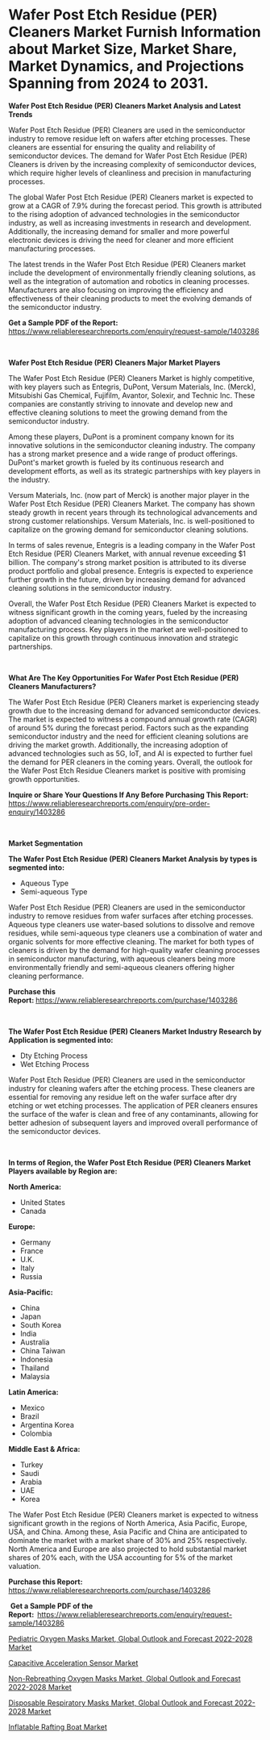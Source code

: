 <p><h1>Wafer Post Etch Residue (PER) Cleaners Market Furnish Information about Market Size, Market Share, Market Dynamics, and Projections Spanning from 2024 to 2031.</h1></p><p><strong>Wafer Post Etch Residue (PER) Cleaners Market Analysis and Latest Trends</strong></p>
<p><p>Wafer Post Etch Residue (PER) Cleaners are used in the semiconductor industry to remove residue left on wafers after etching processes. These cleaners are essential for ensuring the quality and reliability of semiconductor devices. The demand for Wafer Post Etch Residue (PER) Cleaners is driven by the increasing complexity of semiconductor devices, which require higher levels of cleanliness and precision in manufacturing processes.</p><p>The global Wafer Post Etch Residue (PER) Cleaners market is expected to grow at a CAGR of 7.9% during the forecast period. This growth is attributed to the rising adoption of advanced technologies in the semiconductor industry, as well as increasing investments in research and development. Additionally, the increasing demand for smaller and more powerful electronic devices is driving the need for cleaner and more efficient manufacturing processes.</p><p>The latest trends in the Wafer Post Etch Residue (PER) Cleaners market include the development of environmentally friendly cleaning solutions, as well as the integration of automation and robotics in cleaning processes. Manufacturers are also focusing on improving the efficiency and effectiveness of their cleaning products to meet the evolving demands of the semiconductor industry.</p></p>
<p><strong>Get a Sample PDF of the Report:&nbsp;</strong> <a href="https://www.reliableresearchreports.com/enquiry/request-sample/1403286">https://www.reliableresearchreports.com/enquiry/request-sample/1403286</a></p>
<p>&nbsp;</p>
<p><strong>Wafer Post Etch Residue (PER) Cleaners Major Market Players</strong></p>
<p><p>The Wafer Post Etch Residue (PER) Cleaners Market is highly competitive, with key players such as Entegris, DuPont, Versum Materials, Inc. (Merck), Mitsubishi Gas Chemical, Fujifilm, Avantor, Solexir, and Technic Inc. These companies are constantly striving to innovate and develop new and effective cleaning solutions to meet the growing demand from the semiconductor industry.</p><p>Among these players, DuPont is a prominent company known for its innovative solutions in the semiconductor cleaning industry. The company has a strong market presence and a wide range of product offerings. DuPont's market growth is fueled by its continuous research and development efforts, as well as its strategic partnerships with key players in the industry.</p><p>Versum Materials, Inc. (now part of Merck) is another major player in the Wafer Post Etch Residue (PER) Cleaners Market. The company has shown steady growth in recent years through its technological advancements and strong customer relationships. Versum Materials, Inc. is well-positioned to capitalize on the growing demand for semiconductor cleaning solutions.</p><p>In terms of sales revenue, Entegris is a leading company in the Wafer Post Etch Residue (PER) Cleaners Market, with annual revenue exceeding $1 billion. The company's strong market position is attributed to its diverse product portfolio and global presence. Entegris is expected to experience further growth in the future, driven by increasing demand for advanced cleaning solutions in the semiconductor industry.</p><p>Overall, the Wafer Post Etch Residue (PER) Cleaners Market is expected to witness significant growth in the coming years, fueled by the increasing adoption of advanced cleaning technologies in the semiconductor manufacturing process. Key players in the market are well-positioned to capitalize on this growth through continuous innovation and strategic partnerships.</p></p>
<p>&nbsp;</p>
<p><strong>What Are The Key Opportunities For Wafer Post Etch Residue (PER) Cleaners Manufacturers?</strong></p>
<p><p>The Wafer Post Etch Residue (PER) Cleaners market is experiencing steady growth due to the increasing demand for advanced semiconductor devices. The market is expected to witness a compound annual growth rate (CAGR) of around 5% during the forecast period. Factors such as the expanding semiconductor industry and the need for efficient cleaning solutions are driving the market growth. Additionally, the increasing adoption of advanced technologies such as 5G, IoT, and AI is expected to further fuel the demand for PER cleaners in the coming years. Overall, the outlook for the Wafer Post Etch Residue Cleaners market is positive with promising growth opportunities.</p></p>
<p><strong>Inquire or Share Your Questions If Any Before Purchasing This Report:</strong> <a href="https://www.reliableresearchreports.com/enquiry/pre-order-enquiry/1403286">https://www.reliableresearchreports.com/enquiry/pre-order-enquiry/1403286</a></p>
<p>&nbsp;</p>
<p><strong>Market Segmentation</strong></p>
<p><strong>The Wafer Post Etch Residue (PER) Cleaners Market Analysis by types is segmented into:</strong></p>
<p><ul><li>Aqueous Type</li><li>Semi-aqueous Type</li></ul></p>
<p><p>Wafer Post Etch Residue (PER) Cleaners are used in the semiconductor industry to remove residues from wafer surfaces after etching processes. Aqueous type cleaners use water-based solutions to dissolve and remove residues, while semi-aqueous type cleaners use a combination of water and organic solvents for more effective cleaning. The market for both types of cleaners is driven by the demand for high-quality wafer cleaning processes in semiconductor manufacturing, with aqueous cleaners being more environmentally friendly and semi-aqueous cleaners offering higher cleaning performance.</p></p>
<p><strong>Purchase this Report:&nbsp;</strong><a href="https://www.reliableresearchreports.com/purchase/1403286">https://www.reliableresearchreports.com/purchase/1403286</a></p>
<p>&nbsp;</p>
<p><strong>The Wafer Post Etch Residue (PER) Cleaners Market Industry Research by Application is segmented into:</strong></p>
<p><ul><li>Dty Etching Process</li><li>Wet Etching Process</li></ul></p>
<p><p>Wafer Post Etch Residue (PER) Cleaners are used in the semiconductor industry for cleaning wafers after the etching process. These cleaners are essential for removing any residue left on the wafer surface after dry etching or wet etching processes. The application of PER cleaners ensures the surface of the wafer is clean and free of any contaminants, allowing for better adhesion of subsequent layers and improved overall performance of the semiconductor devices.</p></p>
<p>&nbsp;</p>
<p><strong>In terms of Region, the Wafer Post Etch Residue (PER) Cleaners Market Players available by Region are:</strong></p>
<p>
    <p> <strong> North America: </strong>
        <ul>
            <li>United States</li>
            <li>Canada</li>
        </ul>
        </p> 
    <p> <strong> Europe: </strong>
        <ul>
            <li>Germany</li>
            <li>France</li>
            <li>U.K.</li>
            <li>Italy</li>
            <li>Russia</li>
        </ul>
        </p> 
    <p> <strong> Asia-Pacific: </strong>
        <ul>
            <li>China</li>
            <li>Japan</li>
            <li>South Korea</li>
            <li>India</li>
            <li>Australia</li>
            <li>China Taiwan</li>
            <li>Indonesia</li>
            <li>Thailand</li>
            <li>Malaysia</li>
        </ul>
        </p> 
    <p> <strong> Latin America: </strong>
        <ul>
            <li>Mexico</li>
            <li>Brazil</li>
            <li>Argentina Korea</li>
            <li>Colombia</li>
        </ul>
        </p> 
    <p> <strong> Middle East & Africa: </strong>
        <ul>
            <li>Turkey</li>
            <li>Saudi</li>
            <li>Arabia</li>
            <li>UAE</li>
            <li>Korea</li>
        </ul>
    </p>
    </p>
<p><p>The Wafer Post Etch Residue (PER) Cleaners market is expected to witness significant growth in the regions of North America, Asia Pacific, Europe, USA, and China. Among these, Asia Pacific and China are anticipated to dominate the market with a market share of 30% and 25% respectively. North America and Europe are also projected to hold substantial market shares of 20% each, with the USA accounting for 5% of the market valuation.</p></p>
<p><strong>Purchase this Report: </strong><a href="https://www.reliableresearchreports.com/purchase/1403286">https://www.reliableresearchreports.com/purchase/1403286</a></p>
<p>&nbsp;<strong>Get a Sample PDF of the Report:&nbsp;&nbsp;</strong><a href="https://www.reliableresearchreports.com/enquiry/request-sample/1403286">https://www.reliableresearchreports.com/enquiry/request-sample/1403286</a></p>
<p><strong></strong></p>
<p><p><a href="https://butternut-bug-553.notion.site/Pediatric-Oxygen-Masks-Market-Global-Outlook-and-Forecast-2022-2028-Market-Size-Growing-and-Forecas-8e71800e7b154fe086eaa0abe4d0fe5d">Pediatric Oxygen Masks Market, Global Outlook and Forecast 2022-2028 Market</a></p><p><a href="https://view.publitas.com/reportprime-1/capacitive-acceleration-sensor-market-size-focuses-on-market-dynamics-in-depth-analysis-and-future-projections-of-its-market-forecasted-for-period-from-2024-to-2031/">Capacitive Acceleration Sensor Market</a></p><p><a href="https://funky-papaya-cf4.notion.site/Non-Rebreathing-Oxygen-Masks-Market-Global-Outlook-and-Forecast-2022-2028-Market-Size-and-Growth-M-99d6151d3bb4466d98121ba9cae364d7">Non-Rebreathing Oxygen Masks Market, Global Outlook and Forecast 2022-2028 Market</a></p><p><a href="https://picayune-night-cbd.notion.site/Disposable-Respiratory-Masks-Market-Global-Outlook-and-Forecast-2022-2028-Market-Dynamics-2024-2031-8132976d2b7b41deb8ea8e050e9b5406">Disposable Respiratory Masks Market, Global Outlook and Forecast 2022-2028 Market</a></p><p><a href="https://view.publitas.com/reportprime-1/inflatable-rafting-boat-market-centers-on-aspects-such-as-market-growth-market-share-market-opportunity-and-projected-forecasts-spanning-from-2024-to-2031/">Inflatable Rafting Boat Market</a></p></p>